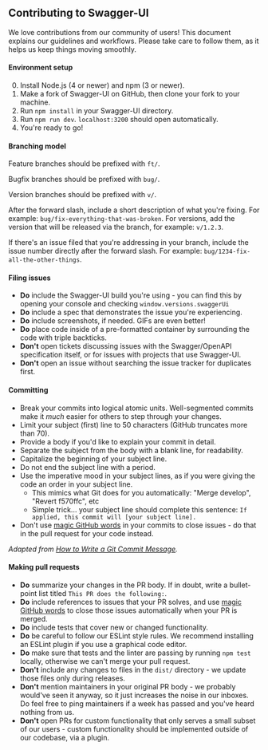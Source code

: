 ## Contributing to Swagger-UI

We love contributions from our community of users! This document explains our guidelines and workflows. Please take care to follow them, as it helps us keep things moving smoothly.

#### Environment setup

0. Install Node.js (4 or newer) and npm (3 or newer).
1. Make a fork of Swagger-UI on GitHub, then clone your fork to your machine.
2. Run `npm install` in your Swagger-UI directory.
3. Run `npm run dev`. `localhost:3200` should open automatically.
4. You're ready to go!

#### Branching model

Feature branches should be prefixed with `ft/`.

Bugfix branches should be prefixed with `bug/`.

Version branches should be prefixed with `v/`.

After the forward slash, include a short description of what you're fixing. For example: `bug/fix-everything-that-was-broken`. For versions, add the version that will be released via the branch, for example: `v/1.2.3`.

If there's an issue filed that you're addressing in your branch, include the issue number directly after the forward slash. For example: `bug/1234-fix-all-the-other-things`.

#### Filing issues

- **Do** include the Swagger-UI build you're using - you can find this by opening your console and checking `window.versions.swaggerUi`
- **Do** include a spec that demonstrates the issue you're experiencing.
- **Do** include screenshots, if needed. GIFs are even better!
- **Do** place code inside of a pre-formatted container by surrounding the code with triple backticks.
- **Don't** open tickets discussing issues with the Swagger/OpenAPI specification itself, or for issues with projects that use Swagger-UI.
- **Don't** open an issue without searching the issue tracker for duplicates first.

#### Committing

- Break your commits into logical atomic units. Well-segmented commits make it _much_ easier for others to step through your changes.
- Limit your subject (first) line to 50 characters (GitHub truncates more than 70).
- Provide a body if you'd like to explain your commit in detail.
- Separate the subject from the body with a blank line, for readability.
- Capitalize the beginning of your subject line.
- Do not end the subject line with a period.
- Use the imperative mood in your subject lines, as if you were giving the code an order in your subject line.
  - This mimics what Git does for you automatically: "Merge develop", "Revert f570ffc", etc
  - Simple trick... your subject line should complete this sentence: `If applied, this commit will [your subject line].`
- Don't use [magic GitHub words](https://help.github.com/articles/closing-issues-using-keywords/) in your commits to close issues - do that in the pull request for your code instead.

_Adapted from [How to Write a Git Commit Message](https://chris.beams.io/posts/git-commit/#seven-rules)._

#### Making pull requests

- **Do** summarize your changes in the PR body. If in doubt, write a bullet-point list titled `This PR does the following:`.
- **Do** include references to issues that your PR solves, and use [magic GitHub words](https://help.github.com/articles/closing-issues-using-keywords/) to close those issues automatically when your PR is merged.
- **Do** include tests that cover new or changed functionality.
- **Do** be careful to follow our ESLint style rules. We recommend installing an ESLint plugin if you use a graphical code editor.
- **Do** make sure that tests and the linter are passing by running `npm test` locally, otherwise we can't merge your pull request.
- **Don't** include any changes to files in the `dist/` directory - we update those files only during releases.
- **Don't** mention maintainers in your original PR body - we probably would've seen it anyway, so it just increases the noise in our inboxes. Do feel free to ping maintainers if a week has passed and you've heard nothing from us.
- **Don't** open PRs for custom functionality that only serves a small subset of our users - custom functionality should be implemented outside of our codebase, via a plugin.
